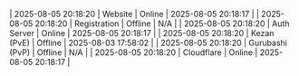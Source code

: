 | 2025-08-05 20:18:20 | Website | Online | 2025-08-05 20:18:17 |
| 2025-08-05 20:18:20 | Registration | Offline | N/A |
| 2025-08-05 20:18:20 | Auth Server | Online | 2025-08-05 20:18:17 |
| 2025-08-05 20:18:20 | Kezan (PvE) | Offline | 2025-08-03 17:58:02 |
| 2025-08-05 20:18:20 | Gurubashi (PvP) | Offline | N/A |
| 2025-08-05 20:18:20 | Cloudflare | Online | 2025-08-05 20:18:17 |

